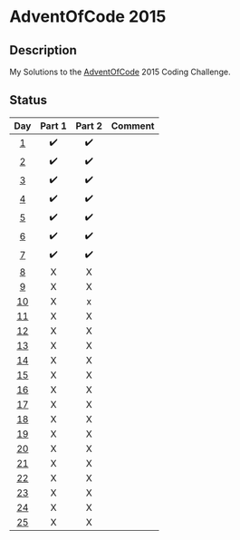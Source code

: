 # AdventOfCode 2015

## Description

My Solutions to the [AdventOfCode](https://adventofcode.com/2015) 2015 Coding Challenge.

## Status

|            Day            | Part 1 | Part 2 | Comment |
| :-----------------------: | :----: | :----: | :-----: |
|  [1](./Day1/Solution.cs)  |   ✔️   |   ✔️   |         |
|  [2](./Day2/Solution.cs)  |   ✔️   |   ✔️   |         |
|  [3](./Day3/Solution.cs)  |   ✔️   |   ✔️   |         |
|  [4](./Day4/Solution.cs)  |   ✔️   |   ✔️   |         |
|  [5](./Day5/Solution.cs)  |   ✔️   |   ✔️   |         |
|  [6](./Day6/Solution.cs)  |   ✔️   |   ✔️   |         |
|  [7](./Day7/Solution.cs)  |   ✔️   |   ✔️   |         |
|  [8](./Day8/Solution.cs)  |   X    |   X    |         |
|  [9](./Day9/Solution.cs)  |   X    |   X    |         |
| [10](./Day10/Solution.cs) |   X    |   x    |         |
| [11](./Day11/Solution.cs) |   X    |   X    |         |
| [12](./Day12/Solution.cs) |   X    |   X    |         |
| [13](./Day13/Solution.cs) |   X    |   X    |         |
| [14](./Day14/Solution.cs) |   X    |   X    |         |
| [15](./Day15/Solution.cs) |   X    |   X    |         |
| [16](./Day16/Solution.cs) |   X    |   X    |         |
| [17](./Day17/Solution.cs) |   X    |   X    |         |
| [18](./Day18/Solution.cs) |   X    |   X    |         |
| [19](./Day19/Solution.cs) |   X    |   X    |         |
| [20](./Day20/Solution.cs) |   X    |   X    |         |
| [21](./Day21/Solution.cs) |   X    |   X    |         |
| [22](./Day22/Solution.cs) |   X    |   X    |         |
| [23](./Day23/Solution.cs) |   X    |   X    |         |
| [24](./Day24/Solution.cs) |   X    |   X    |         |
| [25](./Day25/Solution.cs) |   X    |   X    |         |
